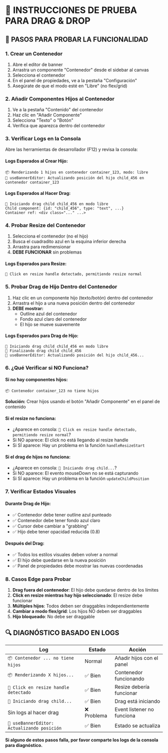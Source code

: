 # 🧪 INSTRUCCIONES DE PRUEBA PARA DRAG & DROP

## 🎯 **PASOS PARA PROBAR LA FUNCIONALIDAD**

### **1. Crear un Contenedor**
1. Abre el editor de banner
2. Arrastra un componente "Contenedor" desde el sidebar al canvas
3. Selecciona el contenedor 
4. En el panel de propiedades, ve a la pestaña "Configuración"
5. Asegúrate de que el modo esté en "Libre" (no flex/grid)

### **2. Añadir Componentes Hijos al Contenedor**
1. Ve a la pestaña "Contenido" del contenedor
2. Haz clic en "Añadir Componente"
3. Selecciona "Texto" o "Botón" 
4. Verifica que aparezca dentro del contenedor

### **3. Verificar Logs en la Consola**
Abre las herramientas de desarrollador (F12) y revisa la consola:

#### **Logs Esperados al Crear Hijo:**
```
📦 Renderizando 1 hijos en contenedor container_123, modo: libre
🎯 useBannerEditor: Actualizando posición del hijo child_456 en contenedor container_123
```

#### **Logs Esperados al Hacer Drag:**
```
🎯 Iniciando drag child child_456 en modo libre
Child component: {id: "child_456", type: "text", ...}
Container ref: <div class="..." ...>
```

### **4. Probar Resize del Contenedor**
1. Selecciona el contenedor (no el hijo)
2. Busca el cuadradito azul en la esquina inferior derecha
3. Arrastra para redimensionar
4. **DEBE FUNCIONAR** sin problemas

#### **Logs Esperados para Resize:**
```
🔧 Click en resize handle detectado, permitiendo resize normal
```

### **5. Probar Drag de Hijo Dentro del Contenedor**
1. Haz clic en un componente hijo (texto/botón) dentro del contenedor
2. Arrastra el hijo a una nueva posición dentro del contenedor
3. **DEBE mostrar:**
   - Outline azul del contenedor
   - Fondo azul claro del contenedor 
   - El hijo se mueve suavemente

#### **Logs Esperados para Drag de Hijo:**
```
🎯 Iniciando drag child child_456 en modo libre
🎯 Finalizando drag child child_456
📍 useBannerEditor: Actualizando posición del hijo child_456...
```

### **6. ¿Qué Verificar si NO Funciona?**

#### **Si no hay componentes hijos:**
```
📦 Contenedor container_123 no tiene hijos
```
**Solución:** Crear hijos usando el botón "Añadir Componente" en el panel de contenido

#### **Si el resize no funciona:**
- ¿Aparece en consola: `🔧 Click en resize handle detectado, permitiendo resize normal`?
- Si NO aparece: El click no está llegando al resize handle
- Si SÍ aparece: Hay un problema en la función `handleResizeStart`

#### **Si el drag de hijos no funciona:**
- ¿Aparece en consola: `🎯 Iniciando drag child...`?
- Si NO aparece: El evento mouseDown no se está capturando
- Si SÍ aparece: Hay un problema en la función `updateChildPosition`

### **7. Verificar Estados Visuales**

#### **Durante Drag de Hijo:**
- ✅ Contenedor debe tener outline azul punteado
- ✅ Contenedor debe tener fondo azul claro
- ✅ Cursor debe cambiar a "grabbing"
- ✅ Hijo debe tener opacidad reducida (0.8)

#### **Después del Drag:**
- ✅ Todos los estilos visuales deben volver a normal
- ✅ El hijo debe quedarse en la nueva posición
- ✅ Panel de propiedades debe mostrar las nuevas coordenadas

### **8. Casos Edge para Probar**

1. **Drag fuera del contenedor**: El hijo debe quedarse dentro de los límites
2. **Click en resize mientras hay hijo seleccionado**: El resize debe funcionar
3. **Múltiples hijos**: Todos deben ser draggables independientemente
4. **Cambiar a modo flex/grid**: Los hijos NO deben ser draggables
5. **Hijo bloqueado**: No debe ser draggable

## 🔍 **DIAGNÓSTICO BASADO EN LOGS**

| Log | Estado | Acción |
|-----|--------|--------|
| `📦 Contenedor ... no tiene hijos` | Normal | Añadir hijos con el panel |
| `📦 Renderizando X hijos...` | ✅ Bien | Contenedor funcionando |
| `🔧 Click en resize handle detectado` | ✅ Bien | Resize debería funcionar |
| `🎯 Iniciando drag child...` | ✅ Bien | Drag está iniciando |
| Sin logs al hacer drag | ❌ Problema | Event listener no funciona |
| `📍 useBannerEditor: Actualizando posición` | ✅ Bien | Estado se actualiza |

**Si alguno de estos pasos falla, por favor comparte los logs de la consola para diagnóstico.**